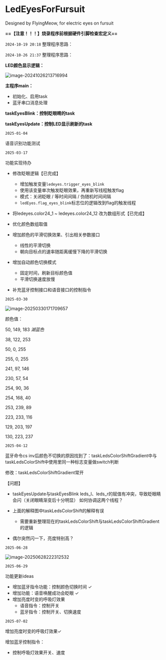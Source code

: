 # LedEyesForFursuit
 Designed by FlyingMeow, for electric eyes on fursuit



**==【注意！！！】烧录程序前根据硬件引脚检查宏定义==**





`2024-10-19 20:18` 整理程序思路：

`2024-10-26 21:37` 整理程序思路：

**LED颜色显示逻辑：**

![image-20241026213716994](https://gitee.com/FlyingMeow/mypic/raw/master/image-20241026213716994.png)





**主程序main：**

- 初始化、启用task
- 蓝牙串口消息处理



**taskEyesBlink：控制眨眼睛的task**



**taskEyesUpdate：控制LED显示刷新的task**



`2025-01-04`

语音识别功能测试



`2025-03-17`

功能实现待办

- 修改眨眼逻辑【已完成】
  - 增加触发变量`ledeyes.trigger_eyes_blink`
  - 使用该变量单次触发眨眼效果，再重新写线程触发flag
  - 模式：关闭眨眼 / 等时间间隔 / 伪随机时间间隔
  - `ledEyes.flag_eyes_blink`标志位的逻辑改到flag的触发线程



- 将ledeyes.color24_1 ~ ledeyes.color24_12 改为数组形式【已完成】
- 优化颜色数组取值



- 增加颜色的平滑切换效果、引出相关参数接口
  - 线性的平滑切换
  - 朝向目标点的速率随距离缓慢下降的平滑切换



- 增加自动颜色切换模式
  - 固定时间，刷新目标颜色值
  - 平滑切换速度放慢



- 补充蓝牙控制接口和语音接口的控制指令





`2025-03-30`

![image-20250330171709657](https://gitee.com/FlyingMeow/mypic/raw/master/image-20250330171709657.png)



颜色值：

50, 149, 183  *湖蓝色*

38, 122, 253

50, 0, 255

255, 0, 255

241, 97, 146

230, 57, 54

254, 90, 36

254, 168, 40

253, 239, 89

223, 233, 116

129, 203, 197

130, 223, 237



`2025-04-12`

蓝牙命令cs inv后颜色不切换的原因找到了：taskLedsColorShiftGradient中与taskLedsColorShift中使用里同一种标志变量做switch判断

修改：taskLedsColorShiftGradient常开



【问题】

- taskEyesUpdate与taskEyesBlink leds_l、leds_r的赋值有冲突，导致眨眼睛会闪（关闭眼睛渐变后十分明显） 如何协调这两个线程？
- 上面的解释图中taskLedsColorShift的解释有误
  - 需要重新整理现在的taskLedsColorShift与taskLedsColorShiftGradient的逻辑

- 偶尔突然闪一下，亮度特别高？



`2025-06-28`

![image-20250628222312532](https://gitee.com/FlyingMeow/mypic/raw/master/image-20250628222312532.png)





`2025-06-29`

功能更新ideas

- 增加蓝牙指令功能：控制颜色切换时间  ✓
- 增加功能：语音唤醒成功会眨眼  ✓
- 增加亮度时变的呼吸灯效果
  - 语音指令：控制开关
  - 蓝牙指令：控制开关、切换速度



`2025-07-02`

增加亮度时变的呼吸灯效果✓

增加蓝牙控制指令：

- 控制呼吸灯效果开关、速度

